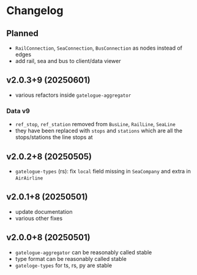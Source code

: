 # Changelog

## Planned
* `RailConnection`, `SeaConnection`, `BusConnection` as nodes instead of edges
* add rail, sea and bus to client/data viewer

## v2.0.3+9 (20250601)
* various refactors inside `gatelogue-aggregator`

### Data v9
* `ref_stop`, `ref_station` removed from `BusLine`, `RailLine`, `SeaLine`
* they have been replaced with `stops` and `stations` which are all the stops/stations the line stops at

## v2.0.2+8 (20250505)
* `gatelogue-types` (rs): fix `local` field missing in `SeaCompany` and extra in `AirAirline`

## v2.0.1+8 (20250501)
* update documentation
* various other fixes

## v2.0.0+8 (20250501)
* `gatelogue-aggregator` can be reasonably called stable
* type format can be reasonably called stable
* `gateloge-types` for ts, rs, py are stable

